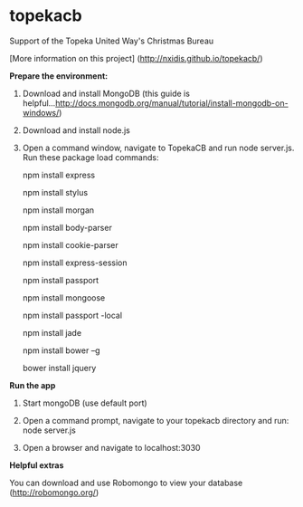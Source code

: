topekacb
========

Support of the Topeka United Way's Christmas Bureau

[More information on this project] (http://nxidis.github.io/topekacb/)

**Prepare the environment:**

1.  Download and install MongoDB (this guide is helpful...http://docs.mongodb.org/manual/tutorial/install-mongodb-on-windows/)

2.  Download and install node.js

3.  Open a command window, navigate to TopekaCB and run node server.js.  Run these package load commands:

    npm install express

    npm install stylus

    npm install morgan

    npm install body-parser

    npm install cookie-parser

    npm install express-session

    npm install passport

    npm install mongoose

    npm install passport -local

    npm install jade

    npm install bower –g

    bower install jquery
    

**Run the app**

1.  Start mongoDB (use default port)

2.  Open a command prompt, navigate to your topekacb directory and run:
    node server.js

3.  Open a browser and navigate to localhost:3030

**Helpful extras**

You can download and use Robomongo to view your database (http://robomongo.org/)
